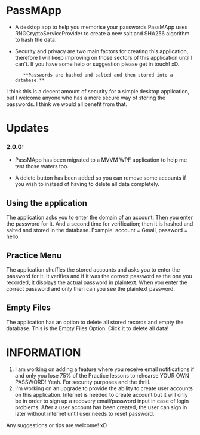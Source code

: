 # PassMApp
* A desktop app to help you memorise your passwords.PassMApp uses RNGCryptoServiceProvider to create a new salt and SHA256 algorithm to hash the data.

* Security and privacy are two main factors for creating this application, therefore I will keep improving on those sectors of this application until I can't. If you have some help or suggestion please get in touch! xD.


         **Passwords are hashed and salted and then stored into a database.**
I think this is a decent amount of security for a simple desktop application, but I welcome anyone who has a more secure way of storing the passwords. I think we would all benefit from that.

# Updates
### 2.0.0:
* PassMApp has been migrated to a MVVM WPF application to help me test those waters too. 

* A delete button has been added so you can remove some accounts if you wish to instead of having to delete all data completely.
## Using the application
The application asks you to enter the domain of an account. Then you enter the password for it. And a second time for verification; then it is hashed and salted and stored in the database. 
Example: account = Gmail, password = hello.

## Practice Menu
The application shuffles the stored accounts and asks you to enter the password for it. It verifies and if it was the correct password as the one you recorded, it displays the actual password in plaintext. When you enter the correct password and only then can you see the plaintext password.
## Empty Files
The application has an option to delete all stored records and empty the database. This is the Empty Files Option. Click it to delete all data!

# INFORMATION
1. I am working on adding a feature where you receive email notifications if and only you lose 75% of the Practice lessons to rehearse YOUR OWN PASSWORD! Yeah. For security purposes and the thrill.
1. I'm working on an upgrade to provide the ability to create user accounts on this application. Internet is needed to create account but it will only be in order to sign up a recovery email/password input in case of login problems. After a user account has been created, the user can sign in later without internet until user needs to reset password.


Any suggestions or tips are welcome! xD


